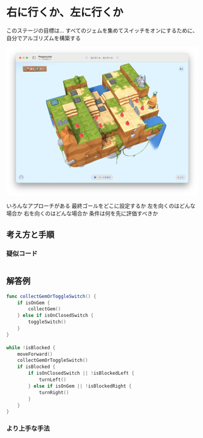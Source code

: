 # 右に行くか、左に行くか

このステージの目標は...
すべてのジェムを集めてスイッチをオンにするために、自分でアルゴリズムを構築する

![右に行くか、左に行くか](./Images/右に行くか、左に行くか.png)

いろんなアプローチがある
最終ゴールをどこに設定するか
左を向くのはどんな場合か
右を向くのはどんな場合か
条件は何を先に評価すべきか


## 考え方と手順

### 疑似コード

```
```

## 解答例

```swift
func collectGemOrToggleSwitch() {
    if isOnGem {
        collectGem()
    } else if isOnClosedSwitch {
        toggleSwitch()
    }
}

while !isBlocked {
    moveForward()
    collectGemOrToggleSwitch()
    if isBlocked {
        if isOnClosedSwitch || !isBlockedLeft {
            turnLeft()
        } else if isOnGem || !isBlockedRight {
            turnRight()
        } 
    }
}
```

### より上手な手法

```swift
```